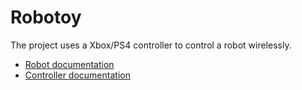 # Robotoy

The project uses a Xbox/PS4 controller to control a robot wirelessly.

- [Robot documentation](robot/README.md)
- [Controller documentation](controller/README.md)
